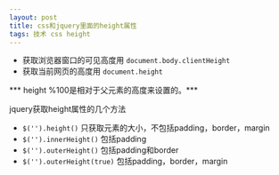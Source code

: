```yaml
---
layout: post
title: css和jquery里面的height属性
tags: 技术 css height
---
```

* 获取浏览器窗口的可见高度用 `document.body.clientHeight`
* 获取当前网页的高度用 `document.height`

*** height %100是相对于父元素的高度来设置的。***

jquery获取height属性的几个方法

* `$('').height()` 只获取元素的大小，不包括padding，border，margin
* `$('').innerHeight()` 包括padding
* `$('').outerHeight()` 包括padding和border
* `$('').outerHeight(true)` 包括padding，border，margin
